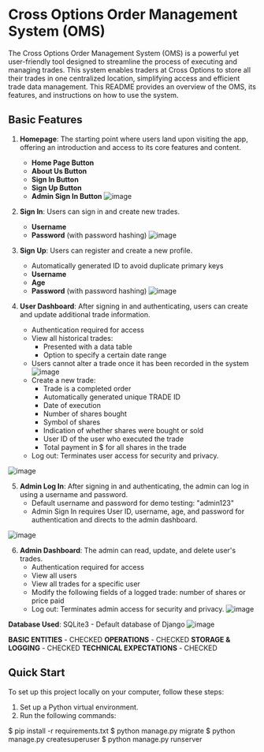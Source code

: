 # Cross Options Order Management System (OMS)

The Cross Options Order Management System (OMS) is a powerful yet user-friendly tool designed to streamline the process of executing and managing trades. This system enables traders at Cross Options to store all their trades in one centralized location, simplifying access and efficient trade data management. This README provides an overview of the OMS, its features, and instructions on how to use the system.

## Basic Features

1. **Homepage**: The starting point where users land upon visiting the app, offering an introduction and access to its core features and content.
   - **Home Page Button**
   - **About Us Button**
   - **Sign In Button**
   - **Sign Up Button**
   - **Admin Sign In Button**
![image](https://github.com/Finestart1921410/Cross-Options-Order-Management-System/assets/136356100/cd6ae08a-c0ae-4020-9c2c-0ac8e517643d)


2. **Sign In**: Users can sign in and create new trades.
   - **Username**
   - **Password** (with password hashing)
![image](https://github.com/Finestart1921410/Cross-Options-Order-Management-System/assets/136356100/d6185e80-2bd3-4b5a-a0f5-4bf221cee54f)


3. **Sign Up**: Users can register and create a new profile.
   - Automatically generated ID to avoid duplicate primary keys
   - **Username**
   - **Age**
   - **Password** (with password hashing)
![image](https://github.com/Finestart1921410/Cross-Options-Order-Management-System/assets/136356100/304a5142-e0db-404a-a70e-6caa1e7d29a2)

        
4. **User Dashboard**: After signing in and authenticating, users can create and update additional trade information.
   - Authentication required for access
   - View all historical trades:
     - Presented with a data table
     - Option to specify a certain date range
   - Users cannot alter a trade once it has been recorded in the system
![image](https://github.com/Finestart1921410/Cross-Options-Order-Management-System/assets/136356100/eb3f3573-964e-4f05-a9c8-311835a36bcc)
   - Create a new trade:
     - Trade is a completed order
     - Automatically generated unique TRADE ID
     - Date of execution
     - Number of shares bought
     - Symbol of shares
     - Indication of whether shares were bought or sold
     - User ID of the user who executed the trade
     - Total payment in $ for all shares in the trade
   - Log out: Terminates user access for security and privacy.

![image](https://github.com/Finestart1921410/Cross-Options-Order-Management-System/assets/136356100/ecf39ff8-8aa8-4cd4-8024-4b6a4da68cbf)


5. **Admin Log In**: After signing in and authenticating, the admin can log in using a username and password.
   - Default username and password for demo testing: "admin123"
   - Admin Sign In requires User ID, username, age, and password for authentication and directs to the admin dashboard.

![image](https://github.com/Finestart1921410/Cross-Options-Order-Management-System/assets/136356100/55b7633b-8001-4dc0-8b85-adf5cd682026)

6. **Admin Dashboard**: The admin can read, update, and delete user's trades.
   - Authentication required for access
   - View all users
   - View all trades for a specific user
   - Modify the following fields of a logged trade: number of shares or price paid
   - Log out: Terminates admin access for security and privacy.
   ![image](https://github.com/Finestart1921410/Cross-Options-Order-Management-System/assets/136356100/35fe1559-a2dd-47c2-90d3-c711b7ff5c7f)


**Database Used**: SQLite3 - Default database of Django
![image](https://github.com/Finestart1921410/Cross-Options-Order-Management-System/assets/136356100/1664ae9d-0077-40cb-9354-f3723f21930f)


**BASIC ENTITIES** - CHECKED
**OPERATIONS** - CHECKED
**STORAGE & LOGGING** - CHECKED
**TECHNICAL EXPECTATIONS** - CHECKED

## Quick Start

To set up this project locally on your computer, follow these steps:

1. Set up a Python virtual environment.
2. Run the following commands:

$ pip install -r requirements.txt
$ python manage.py migrate
$ python manage.py createsuperuser
$ python manage.py runserver


